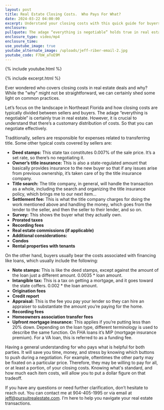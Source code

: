 ```yaml
---
layout: post
title: Real Estate Closing Costs.  Who Pays For What?
date: 2024-03-22 04:00:00
excerpt: Understand your closing costs with this quick guide for buyers and sellers.
enclosure:
pullquote: The adage “everything is negotiable” holds true in real estate.
enclosure_type: video/mp4
enclosure_time:
use_youtube_image: true
youtube_alternate_image: /uploads/jeff-riber-email-2.jpg
youtube_code: F7bW_aToE9M
---
```

{% include youtube.html %}

{% include excerpt.html %}

Ever wondered who covers closing costs in real estate deals and why? While the "why" might not be straightforward, we can certainly shed some light on common practices.

Let’s focus on the landscape in Northeast Florida and how closing costs are typically divided between sellers and buyers. The adage “everything is negotiable” is certainly true in real estate. However, it is crucial to understand that there’s a customary distribution of costs.  So that you can negotiate effectively.

Traditionally, sellers are responsible for expenses related to transferring title. Some other typical costs covered by sellers are:

* **Deed stamps:** This state tax constitutes 0.007% of the sale price. It’s a set rate,    so there’s no negotiating it.
* **Owner’s title insurance:** This is also a state-regulated amount that basically           provides insurance to the new buyer so that if any issues arise from previous           ownership, it’s taken care of by the title insurance company.
* **Title search:** The title company, in general, will handle the transaction as a              whole, including the search and organizing the title insurance policy, which           brings me to our next item…
* **Settlement fee:** This is what the title company charges for doing the work              mentioned above and handling the money, which goes from the lender to the    seller, and then the seller to their lender, and so on.
* **Survey:** This shows the buyer what they actually own.
* **Prorated taxes**
* **Recording fees**
* **Real estate commissions (if applicable)**
* **Additional considerations:**
* **Condos**
* **Rental properties with tenants**

On the other hand, buyers usually bear the costs associated with financing like loans, which usually include the following:

* **Note stamps:** This is like the deed stamps, except against the amount of the loan just a different amount. 0.0035 \* loan amount.
* **Intangible tax:** This is a tax on getting a mortgage, and it goes toward the state coffers. 0.002 \* the loan amount.
* **Origination fees**
* **Credit report**
* **Appraisal:** This is the fee you pay your lender so they can hire an appraiser to substantiate the amount you’re paying for the home.
* **Recording fees**
* **Homeowners association transfer fees**
* **Upfront mortgage insurance:** This applies if you’re putting less than 20% down. Depending on the loan type, different terminology is used to describe the same function.  On FHA loans it’s MIP (mortgage insurance premium). For a VA loan, this is referred to as a funding fee.

Having a general understanding for who pays what is helpful for both parties.  It will save you time, money, and stress by knowing which buttons to push during a negotiation.  For example, oftentimes the other party may be fixated on a particular price.  Therefore, they may be willing to pay for all, or at least a portion, of your closing costs. Knowing what's standard, and how much each item costs, will allow you to put a dollar figure on that tradeoff.

If you have any questions or need further clarification, don’t hesitate to reach out. You can contact me at 904-405-1995 or via email at [jeff@pursuitrealestate.com](). I’m here to help you navigate your real estate transactions.